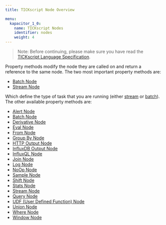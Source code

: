 ```yaml
---
title: TICKscript Node Overview

menu:
  kapacitor_1_0:
    name: TICKscript Nodes
    identifier: nodes
    weight: 4
---
```


> Note: Before continuing, please make sure you have read the
> [TICKscript Language Specification](/kapacitor/v1.0/tick/).

Property methods modify the node they are called on and return a
reference to the same node. The two most important property methods
are:

* [Batch Node](/kapacitor/v1.0/nodes/batch_node)
* [Stream Node](/kapacitor/v1.0/nodes/stream_node)

Which define the type of task that you are running (either
[stream](/kapacitor/v1.0/introduction/getting_started/#trigger-alert-from-stream-data)
or
[batch](/kapacitor/v1.0/introduction/getting_started/#trigger-alert-from-batch-data)). The
other available property methods are:

* [Alert Node](/kapacitor/v1.0/nodes/alert_node)
* [Batch Node](/kapacitor/v1.0/nodes/batch_node)
* [Derivative Node](/kapacitor/v1.0/nodes/derivative_node)
* [Eval Node](/kapacitor/v1.0/nodes/eval_node)
* [From Node](/kapacitor/v1.0/nodes/from_node)
* [Group By Node](/kapacitor/v1.0/nodes/group_by_node)
* [HTTP Output Node](/kapacitor/v1.0/nodes/http_out_node)
* [InfluxDB Output Node](/kapacitor/v1.0/nodes/influx_d_b_out_node)
* [InfluxQL Node](/kapacitor/v1.0/nodes/influx_q_l_node)
* [Join Node](/kapacitor/v1.0/nodes/join_node)
* [Log Node](/kapacitor/v1.0/nodes/log_node)
* [NoOp Node](/kapacitor/v1.0/nodes/no_op_node)
* [Sample Node](/kapacitor/v1.0/nodes/sample_node)
* [Shift Node](/kapacitor/v1.0/nodes/shift_node)
* [Stats Node](/kapacitor/v1.0/nodes/stats_node)
* [Stream Node](/kapacitor/v1.0/nodes/stream_node)
* [Query Node](/kapacitor/v1.0/nodes/query_node)
* [UDF (User Defined Function) Node](/kapacitor/v1.0/nodes/u_d_f_node)
* [Union Node](/kapacitor/v1.0/nodes/union_node)
* [Where Node](/kapacitor/v1.0/nodes/where_node)
* [Window Node](/kapacitor/v1.0/nodes/window_node)

